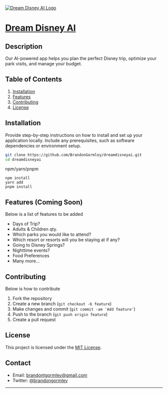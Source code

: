<a href="https://dreamdisneyai.vercel.app/">
  <img alt="Dream Disney AI Logo" align="center" src="https://dreamdisneyai.vercel.app/readmebanner.jpg">
  <h1 align="left">Dream Disney AI</h1>
</a>

## Description

Our AI-powered app helps you plan the perfect Disney trip, optimize your park visits, and manage your budget.

## Table of Contents

1. [Installation](#installation)
2. [Features](#features)
3. [Contributing](#contributing)
4. [License](#license)

## Installation

Provide step-by-step instructions on how to install and set up your application locally. Include any prerequisites, such as software dependencies or environment setup.

```bash
git clone https://github.com/BrandonGormley/dreamdisneyai.git
cd dreamdisneyai
```

npm/yarn/pnpm

```
npm install
yarn add
pnpm install
```

## Features (Coming Soon)

Below is a list of features to be added

-   Days of Trip?
-   Adults & Children qty.
-   Which parks you would like to attend?
-   Which resort or resorts will you be staying at if any?
-   Going to Disney Springs?
-   Nighttime events?
-   Food Preferences
-   Many more...

## Contributing

Below is how to contribute

1. Fork the repository
2. Create a new branch (`git checkout -b feature`)
3. Make changes and commit (`git commit -am 'Add feature'`)
4. Push to the branch (`git push origin feature`)
5. Create a pull request

## License

This project is licensed under the [MIT License](LICENSE).

## Contact

-   Email: brandontgormley@gmail.com
-   Twitter: [@brandongormley](https://twitter.com/brandongormley)

---
